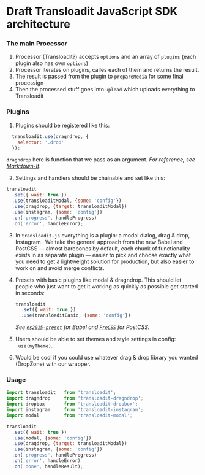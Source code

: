 # Draft Transloadit JavaScript SDK architecture

### The main Processor
1. Processor (Transloadit?) accepts ```options``` and an array of ```plugins``` (each plugin also has own ```options```)
2. Processor iterates on plugins, calles each of them and returns the result.
3. The result is passed from the plugin to ```prepareMedia``` for some final processign
4. Then the processed stuff goes into ```upload``` which uploads everything to Transloadit

### Plugins
1. Plugins should be registered like this:
```javascript
  transloadit.use(dragndrop, {
    selector: '.drop'
  });
```
```dragndrop``` here is function that we pass as an argument.
*For reference, see [Markdown-It](https://github.com/markdown-it/markdown-it/blob/master/lib/index.js#L459).*

2. Settings and handlers should be chainable and set like this:
```javascript
transloadit
  .set({ wait: true })
  .use(transloaditModal, {some: 'config'})
  .use(dragdrop, {target: transloaditModal})
  .use(instagram, {some: 'config'})
  .on('progress', handleProgress)
  .on('error', handleError);
```

3. In ```transloadit-js``` everything is a plugin: a modal dialog, drag & drop, Instagram . We take the general approach from the new Babel and PostCSS — almost barebones by default, each chunk of functionality exists in as separate plugin — easier to pick and choose exactly what you need to get a lightweight solution for production, but also easier to work on and avoid merge conflicts.

4. Presets with basic plugins like modal & dragndrop. This should let people who just want to get it working as quickly as possible get started in seconds:
    ```javascript
    transloadit
      .set({ wait: true })
      .use(transloaditBasic, {some: 'config'})
    ```

    *See [```es2015-preset```](https://babeljs.io/docs/plugins/preset-es2015/) for Babel and [```PreCSS```](https://github.com/jonathantneal/precss#plugins) for PostCSS.*

5. Users should be able to set themes and style settings in config: ```.use(myTheme)```.

6. Would be cool if you could use whatever drag & drop library you wanted (DropZone) with our wrapper.

### Usage
```javascript
import transloadit   from 'transloadit';
import dragndrop     from 'transloadit-dragndrop';
import dropbox       from 'transloadit-dropbox';
import instagram     from 'transloadit-instagram';
import modal         from 'transloadit-modal';

transloadit
  .set({ wait: true })
  .use(modal, {some: 'config'})
  .use(dragdrop, {target: transloaditModal})
  .use(instagram, {some: 'config'})
  .on('progress', handleProgress)
  .on('error', handleError)
  .on('done', handleResult);
```
